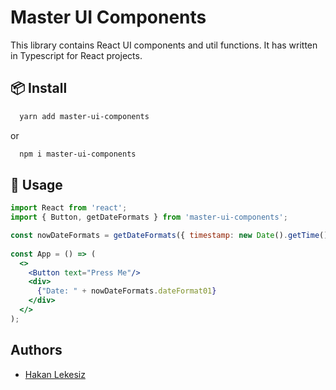# Master UI Components
This library contains React UI components and util functions. It has written in Typescript for React projects.
 
## 📦 Install

```bash
  yarn add master-ui-components
```
or 

```bash
  npm i master-ui-components
```

## 🔨 Usage

```jsx
import React from 'react';
import { Button, getDateFormats } from 'master-ui-components';

const nowDateFormats = getDateFormats({ timestamp: new Date().getTime(), lang: "en" })
 
const App = () => (
  <>
    <Button text="Press Me"/>
    <div> 
      {"Date: " + nowDateFormats.dateFormat01}
    </div>
  </>
);
```

## Authors
- [Hakan Lekesiz](https://www.linkedin.com/in/hakan-lekesiz)
